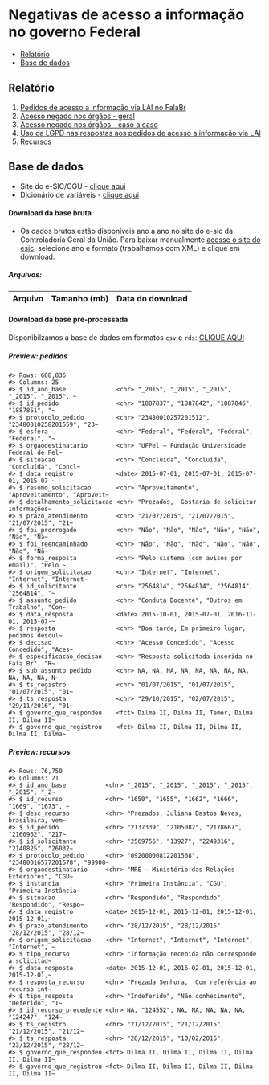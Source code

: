 Negativas de acesso a informação no governo Federal
================

  - [Relatório](#relatório)
  - [Base de dados](#base-de-dados)

## Relatório

1.  [Pedidos de acesso a informação via LAI no
    FalaBr](https://transparencia-brasil.github.io/negativas-acesso-informacao-Executivo-federal-2021-1/1-pedidos-decisoes.html)
2.  [Acesso negado nos órgãos -
    geral](https://transparencia-brasil.github.io/negativas-acesso-informacao-Executivo-federal-2021-1/2-pedidos-orgaos-acesso-negado.html)
3.  [Acesso negado nos órgãos - caso a
    caso](https://transparencia-brasil.github.io/negativas-acesso-informacao-Executivo-federal-2021-1/3-acesso-negado-para-cada-orgao.html)
4.  [Uso da LGPD nas respostas aos pedidos de acesso a informação via
    LAI](https://transparencia-brasil.github.io/negativas-acesso-informacao-Executivo-federal-2021-1/4-controversos-lgpd.html)
5.  [Recursos](https://transparencia-brasil.github.io/negativas-acesso-informacao-Executivo-federal-2021-1/5-recursos.html)

## Base de dados

  - Site do e-SIC/CGU - [clique
    aqui](http://www.consultaesic.cgu.gov.br/busca/_layouts/15/DownloadPedidos/DownloadDados.aspx)
  - Dicionário de variáveis - [clique
    aqui](http://www.consultaesic.cgu.gov.br/arquivosRelatorios/PedidosRespostas/Dicionario-Dados-Exportacao.txt)

#### Download da base bruta

  - Os dados brutos estão disponíveis ano a ano no site do e-sic da
    Controladoria Geral da União. Para baixar manualmente [acesse o site
    do
    esic](http://www.consultaesic.cgu.gov.br/busca/_layouts/15/DownloadPedidos/DownloadDados.aspx),
    selecione ano e formato (trabalhamos com XML) e clique em download.

##### Arquivos:

| Arquivo | Tamanho (mb) | Data do download |
| :------ | :----------: | :--------------- |

#### Download da base pré-processada

Disponibilzamos a base de dados em formatos `csv` e `rds`: [CLIQUE
AQUI](https://drive.google.com/drive/folders/12a0qO8Spxc8IE_Wdlb0fjm88kD6JjVgk)

##### Preview: pedidos

    #> Rows: 608,836
    #> Columns: 25
    #> $ id_ano_base              <chr> "_2015", "_2015", "_2015", "_2015", "_2015", ~
    #> $ id_pedido                <chr> "1887837", "1887842", "1887846", "1887851", "~
    #> $ protocolo_pedido         <chr> "23480010257201512", "23480010258201559", "23~
    #> $ esfera                   <chr> "Federal", "Federal", "Federal", "Federal", "~
    #> $ orgaodestinatario        <chr> "UFPel – Fundação Universidade Federal de Pel~
    #> $ situacao                 <chr> "Concluída", "Concluída", "Concluída", "Concl~
    #> $ data_registro            <date> 2015-07-01, 2015-07-01, 2015-07-01, 2015-07-~
    #> $ resumo_solicitacao       <chr> "Aproveitamento", "Aproveitamento", "Aproveit~
    #> $ detalhamento_solicitacao <chr> "Prezados,  Gostaria de solicitar informações~
    #> $ prazo_atendimento        <chr> "21/07/2015", "21/07/2015", "21/07/2015", "21~
    #> $ foi_prorrogado           <chr> "Não", "Não", "Não", "Não", "Não", "Não", "Nã~
    #> $ foi_reencaminhado        <chr> "Não", "Não", "Não", "Não", "Não", "Não", "Nã~
    #> $ forma_resposta           <chr> "Pelo sistema (com avisos por email)", "Pelo ~
    #> $ origem_solicitacao       <chr> "Internet", "Internet", "Internet", "Internet~
    #> $ id_solicitante           <chr> "2564814", "2564814", "2564814", "2564814", "~
    #> $ assunto_pedido           <chr> "Conduta Docente", "Outros em Trabalho", "Con~
    #> $ data_resposta            <date> 2015-10-01, 2015-07-01, 2016-11-01, 2015-07-~
    #> $ resposta                 <chr> "Boa tarde, Em primeiro lugar, pedimos descul~
    #> $ decisao                  <chr> "Acesso Concedido", "Acesso Concedido", "Aces~
    #> $ especificacao_decisao    <chr> "Resposta solicitada inserida no Fala.Br", "R~
    #> $ sub_assunto_pedido       <chr> NA, NA, NA, NA, NA, NA, NA, NA, NA, NA, NA, N~
    #> $ ts_registro              <chr> "01/07/2015", "01/07/2015", "01/07/2015", "01~
    #> $ ts_resposta              <chr> "29/10/2015", "02/07/2015", "29/11/2016", "01~
    #> $ governo_que_respondeu    <fct> Dilma II, Dilma II, Temer, Dilma II, Dilma II~
    #> $ governo_que_registrou    <fct> Dilma II, Dilma II, Dilma II, Dilma II, Dilma~

##### Preview: recursos

    #> Rows: 76,750
    #> Columns: 21
    #> $ id_ano_base           <chr> "_2015", "_2015", "_2015", "_2015", "_2015", "_2~
    #> $ id_recurso            <chr> "1650", "1655", "1662", "1666", "1669", "1673", ~
    #> $ desc_recurso          <chr> "Prezados, Juliana Bastos Neves, brasileira, vem~
    #> $ id_pedido             <chr> "2137339", "2105082", "2178667", "2160962", "217~
    #> $ id_solicitante        <chr> "2569756", "13927", "2249316", "2140825", "26032~
    #> $ protocolo_pedido      <chr> "09200000812201568", "23480016577201578", "99908~
    #> $ orgaodestinatario     <chr> "MRE – Ministério das Relações Exteriores", "CGU~
    #> $ instancia             <chr> "Primeira Instância", "CGU", "Primeira Instância~
    #> $ situacao              <chr> "Respondido", "Respondido", "Respondido", "Respo~
    #> $ data_registro         <date> 2015-12-01, 2015-12-01, 2015-12-01, 2015-12-01,~
    #> $ prazo_atendimento     <chr> "28/12/2015", "28/12/2015", "28/12/2015", "28/12~
    #> $ origem_solicitacao    <chr> "Internet", "Internet", "Internet", "Internet", ~
    #> $ tipo_recurso          <chr> "Informação recebida não corresponde à solicitad~
    #> $ data_resposta         <date> 2015-12-01, 2016-02-01, 2015-12-01, 2015-12-01,~
    #> $ resposta_recurso      <chr> "Prezada Senhora,  Com referência ao recurso int~
    #> $ tipo_resposta         <chr> "Indeferido", "Não conhecimento", "Deferido", "I~
    #> $ id_recurso_precedente <chr> NA, "124552", NA, NA, NA, NA, NA, "124247", "124~
    #> $ ts_registro           <chr> "21/12/2015", "21/12/2015", "21/12/2015", "21/12~
    #> $ ts_resposta           <chr> "28/12/2015", "10/02/2016", "23/12/2015", "28/12~
    #> $ governo_que_respondeu <fct> Dilma II, Dilma II, Dilma II, Dilma II, Dilma II~
    #> $ governo_que_registrou <fct> Dilma II, Dilma II, Dilma II, Dilma II, Dilma II~
